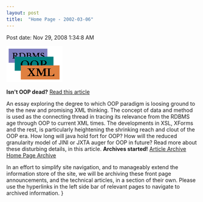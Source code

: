 ```yaml
---
layout: post
title:  "Home Page - 2002-03-06"
---
```


Post date: Nov 29, 2008 1:34:8 AM

![Unsupported embed](/assets/images/Home%20Page%20-%202002-03-06/1ecb0c3e8573534e4ca0ce87da469417.jpg)

**Isn't OOP dead?** [Read this article](Isnt%20OOP%20dead.html)

An essay exploring the degree to which OOP paradigm is loosing ground to the the new and promising XML thinking. The concept of data and method is used as the connecting thread in tracing its relevance from the RDBMS age through OOP to current XML times. The developments in XSL, XForms and the rest, is particularly heightening the shrinking reach and clout of the OOP era. How long will java hold fort for OOP? How will the reduced granularity model of JINI or JXTA auger for OOP in future? Read more about these disturbing details, in this article. **Archives started!** [Article Archive](Articles%20Archive.html) [Home Page Archive](Home.html)

In an effort to simplify site navigation, and to manageably extend the information store of the site, we will be archiving these front page announcements, and the technical articles, in a section of their own. Please use the hyperlinks in the left side bar of relevant pages to navigate to archived information.
}
